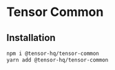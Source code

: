 # Tensor Common

## Installation

```sh
npm i @tensor-hq/tensor-common
yarn add @tensor-hq/tensor-common
```
